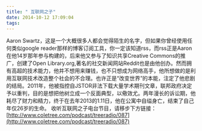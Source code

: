 ```yaml
---
title: " 互联网之子"
date: 2014-10-12 17:09:04
tags:
---
```


Aaron Swartz，这是一个大概很多人都会觉得陌生的名字，但如果你曾经使用任何类似google reader那样的博客订阅工具，你一定该知道rss，而rss正是Aaron在他14岁那年参与构建的，后来他又参与了知识共享Creative Commons的推广，创建了Open Library.org,著名的社交新闻网站Reddit也是由他创办。然而拥有高超的技术能力，他并不想用来赚钱，也不只想成为网络高手，他所想做的是利用互联网技术改造整个社会的不合理。也许正是“改变世界”的本能，注定了他悲剧的结局。2011年，他被指控自JSTOR非法下载大量学术期刊文章，联邦政府决定予以重判，目的是想把他树立成一个反面典型，以儆效尤。两年漫长的诉讼期，他耗尽了财力和精力，终于在去年2013的1.11日，他在公寓中自缢身亡，结束了自己年仅26岁的生命。 收听互联网之子电台节目，请移步下方链接： [http://www.coletree.com/podcast/treeradio/087](http://www.coletree.com/podcast/treeradio/087)
